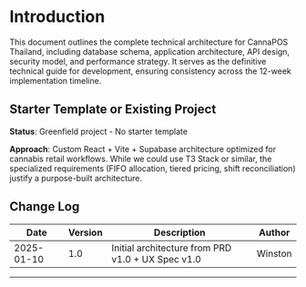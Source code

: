 # Introduction

This document outlines the complete technical architecture for CannaPOS Thailand, including database schema, application architecture, API design, security model, and performance strategy. It serves as the definitive technical guide for development, ensuring consistency across the 12-week implementation timeline.

## Starter Template or Existing Project

**Status**: Greenfield project - No starter template

**Approach**: Custom React + Vite + Supabase architecture optimized for cannabis retail workflows. While we could use T3 Stack or similar, the specialized requirements (FIFO allocation, tiered pricing, shift reconciliation) justify a purpose-built architecture.

## Change Log

| Date       | Version | Description                                    | Author  |
| ---------- | ------- | ---------------------------------------------- | ------- |
| 2025-01-10 | 1.0     | Initial architecture from PRD v1.0 + UX Spec v1.0 | Winston |

---
